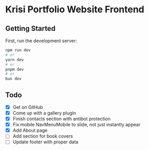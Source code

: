 # Krisi Portfolio Website Frontend

## Getting Started

First, run the development server:

```bash
npm run dev
# or
yarn dev
# or
pnpm dev
# or
bun dev
```

## Todo

- [x] Get on GitHub
- [x] Come up with a gallery plugin
- [x] Finish contacts section with antibot protection
- [x] Fix mobile NavMenuMobile to slide, not just instantly appear
- [x] Add About page
- [ ] Add section for book covers
- [ ] Update footer with proper data
